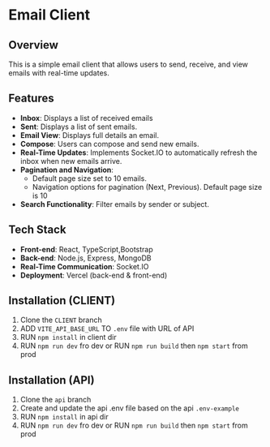 # Email Client

## Overview

This is a simple email client that allows users to send, receive, and view emails with real-time updates.

## Features

- **Inbox**: Displays a list of received emails
- **Sent**: Displays a list of sent emails.
- **Email View**: Displays full details an email.
- **Compose**: Users can compose and send new emails.
- **Real-Time Updates**: Implements Socket.IO to automatically refresh the inbox when new emails arrive.
- **Pagination and Navigation**: 
  - Default page size set to 10 emails.
  - Navigation options for pagination (Next, Previous). Default page size is 10
- **Search Functionality**: Filter emails by sender or subject.

## Tech Stack

- **Front-end**: React, TypeScript,Bootstrap
- **Back-end**: Node.js, Express, MongoDB
- **Real-Time Communication**: Socket.IO
- **Deployment**: Vercel (back-end & front-end)

## Installation (CLIENT)
1. Clone the `CLIENT` branch
2. ADD `VITE_API_BASE_URL` TO `.env` file with URL of API
3. RUN `npm install` in client dir
4. RUN `npm run dev` fro dev or RUN `npm run build` then `npm start` from prod


## Installation (API)
1. Clone the `api` branch
2. Create and update the api .env file based on the api `.env-example`
3. RUN `npm install` in api dir
4. RUN `npm run dev` fro dev or RUN `npm run build` then `npm start` from prod
